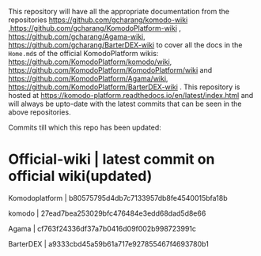 This repository will have all the appropriate documentation from the repositories https://github.com/gcharang/komodo-wiki ,https://github.com/gcharang/KomodoPlatform-wiki , https://github.com/gcharang/Agama-wiki, https://github.com/gcharang/BarterDEX-wiki to cover all the docs in the `Home.md`s of the official KomodoPlatform wikis: https://github.com/KomodoPlatform/komodo/wiki, https://github.com/KomodoPlatform/KomodoPlatform/wiki and https://github.com/KomodoPlatform/Agama/wiki, https://github.com/KomodoPlatform/BarterDEX-wiki . This repository is hosted at https://komodo-platform.readthedocs.io/en/latest/index.html and will always be upto-date with the latest commits that can be seen in the above repositories.

Commits till which this repo has been updated:

Official-wiki | latest commit on official wiki(updated)
============================================================
Komodoplatform  |	b80575795d4db7c7133957db8fe4540015bfa18b

komodo          |	27ead7bea253029bfc476484e3edd68dad5d8e66

Agama           |	cf763f24336df37a7b0416d09f002b998723991c

BarterDEX       |	a9333cbd45a59b61a717e927855467f4693780b1
